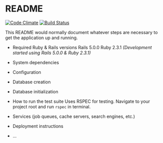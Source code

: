 # README

[![Code Climate](https://codeclimate.com/github/austin-thesing/this/badges/gpa.svg)](https://codeclimate.com/github/austin-thesing/this) [![Build Status](https://travis-ci.org/austin-thesing/this.svg?branch=master)](https://travis-ci.org/austin-thesing/this)


This README would normally document whatever steps are necessary to get the
application up and running.

* Required Ruby & Rails versions
Rails 5.0.0
Ruby 2.3.1
_(Development started using Rails 5.0.0 & Ruby 2.3.1)_

* System dependencies

* Configuration

* Database creation

* Database initialization

* How to run the test suite
Uses RSPEC for testing. Navigate to your project root and run `rspec` in terminal.

* Services (job queues, cache servers, search engines, etc.)

* Deployment instructions

* ...
